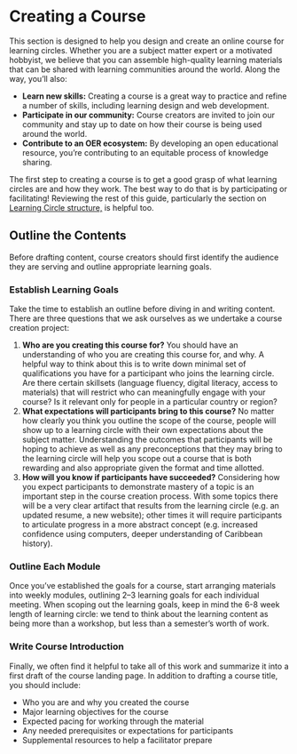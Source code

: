 # Creating a Course

This section is designed to help you design and create an online course for learning circles. Whether you are a subject matter expert or a motivated hobbyist, we believe that you can assemble high-quality learning materials that can be shared with learning communities around the world. Along the way, you’ll also:

* **Learn new skills:** Creating a course is a great way to practice and refine a number of skills, including learning design and web development.
* **Participate in our community:** Course creators are invited to join our community and stay up to date on how their course is being used around the world.
* **Contribute to an OER ecosystem:** By developing an open educational resource, you’re contributing to an equitable process of knowledge sharing. 

The first step to creating a course is to get a good grasp of what learning circles are and how they work. The best way to do that is by participating or facilitating! Reviewing the rest of this guide, particularly the section on [Learning Circle structure,](https://app.gitbook.com/@peer-2-peer-university/s/p2pu-knowledge-base/~/drafts/-MXIxtjgfC1BFKKovPRs/methodology/learning-circle-structure) is helpful too. 



## Outline the Contents

Before drafting content, course creators should first identify the audience they are serving and outline appropriate learning goals.

### Establish Learning Goals

Take the time to establish an outline before diving in and writing content. There are three questions that we ask ourselves as we undertake a course creation project:

1. **Who are you creating this course for?** You should have an understanding of who you are creating this course for, and why. A helpful way to think about this is to write down minimal set of qualifications you have for a participant who joins the learning circle. Are there certain skillsets \(language fluency, digital literacy, access to materials\) that will restrict who can meaningfully engage with your course? Is it relevant only for people in a particular country or region?
2. **What expectations will participants bring to this course?** No matter how clearly you think you outline the scope of the course, people will show up to a learning circle with their own expectations about the subject matter. Understanding the outcomes that participants will be hoping to achieve as well as any preconceptions that they may bring to the learning circle will help you scope out a course that is both rewarding and also appropriate given the format and time allotted.
3. **How will you know if participants have succeeded?** Considering how you expect participants to demonstrate mastery of a topic is an important step in the course creation process. With some topics there will be a very clear artifact that results from the learning circle \(e.g. an updated resume, a new website\); other times it will require participants to articulate progress in a more abstract concept \(e.g. increased confidence using computers, deeper understanding of Caribbean history\).

### Outline Each Module

Once you’ve established the goals for a course, start arranging materials into weekly modules, outlining 2–3 learning goals for each individual meeting. When scoping out the learning goals, keep in mind the 6-8 week length of learning circle: we tend to think about the learning content as being more than a workshop, but less than a semester’s worth of work. 

### Write Course Introduction

Finally, we often find it helpful to take all of this work and summarize it into a first draft of the course landing page. In addition to drafting a course title, you should include:

* Who you are and why you created the course
* Major learning objectives for the course
* Expected pacing for working through the material
* Any needed prerequisites or expectations for participants
* Supplemental resources to help a facilitator prepare

